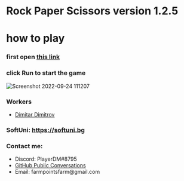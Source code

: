 # Rock Paper Scissors version 1.2.5

# how to play
### first open <a href="https://replit.com/@PlayerDMGAMING/Rock-Paper-Scissors-version-10#main.py">this link<a/>

### click Run to start the game
![Screenshot 2022-09-24 111207](https://user-images.githubusercontent.com/112943652/192088100-dda80c39-4487-4058-b60a-49c870de33db.png)
<br>

### Workers
 <ul>
    <li>
  <a href="https://github.com/MitkoVtori"> Dimitar Dimitrov </a>
    </li>
  </ul>
  
 ### SoftUni: https://softuni.bg
  
### Contact me:
<ul>
   <li>
     Discord: PlayerDM#8795
   </li>  
   <li>
     <a href="github.com/MitkoVtori/Message-me">GitHub Public Conversations<a/>
   </li>  
    <li> 
      Email: farmpointsfarm@gmail.com
    </li>
<ul>
